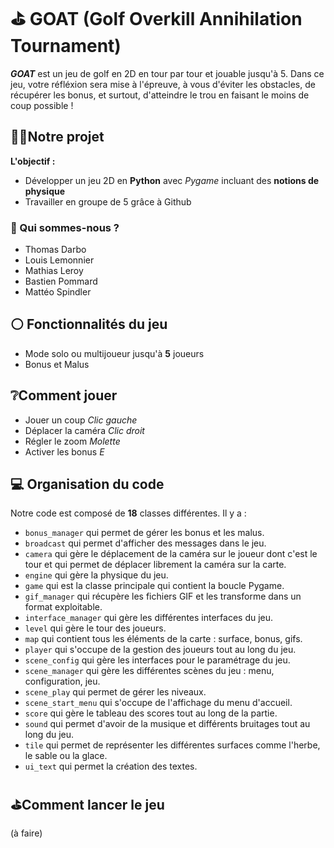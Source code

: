 # ⛳ GOAT (Golf Overkill Annihilation Tournament)

***GOAT*** est un jeu de golf en 2D en tour par tour et jouable jusqu'à 5. Dans ce jeu, votre réfléxion sera mise à l'épreuve, à vous d'éviter les obstacles, de récupérer les bonus, et surtout, d'atteindre le trou en faisant le moins de coup possible !

## 🏌🏻Notre projet

**L'objectif :**
- Développer un jeu 2D en **Python** avec *Pygame* incluant des **notions de physique**
- Travailler en groupe de 5 grâce à Github

### 👤 Qui sommes-nous ?
- Thomas Darbo
- Louis Lemonnier
- Mathias Leroy
- Bastien Pommard
- Mattéo Spindler

## ⚪ Fonctionnalités du jeu
- Mode solo ou multijoueur jusqu'à **5** joueurs
- Bonus et Malus

## ❔Comment jouer 
- Jouer un coup *Clic gauche*
- Déplacer la caméra *Clic droit*
- Régler le zoom *Molette*
- Activer les bonus *E*

## 💻 Organisation du code
Notre code est composé de **18** classes différentes.
Il y a :
- ```bonus_manager``` qui permet de gérer les bonus et les malus.
- ```broadcast``` qui permet d'afficher des messages dans le jeu.
- ```camera``` qui gère le déplacement de la caméra sur le joueur dont c'est le tour et qui permet de déplacer librement la caméra sur la carte.
- ```engine``` qui gère la physique du jeu.
- ```game``` qui est la classe principale qui contient la boucle Pygame.
- ```gif_manager``` qui récupère les fichiers GIF et les transforme dans un format exploitable. 
- ```interface_manager``` qui gère les différentes interfaces du jeu.
- ```level``` qui gère le tour des joueurs.
- ```map``` qui contient tous les éléments de la carte : surface, bonus, gifs.
- ```player``` qui s'occupe de la gestion des joueurs tout au long du jeu.
- ```scene_config``` qui gère les interfaces pour le paramétrage du jeu.
- ```scene_manager``` qui gère les différentes scènes du jeu : menu, configuration, jeu.
- ```scene_play``` qui permet de gérer les niveaux.
- ```scene_start_menu``` qui s'occupe de l'affichage du menu d'accueil.
- ```score``` qui gère le tableau des scores tout au long de la partie.
- ```sound``` qui permet d'avoir de la musique et différents bruitages tout au long du jeu.
- ```tile``` qui permet de représenter les différentes surfaces comme l'herbe, le sable ou la glace.
- ```ui_text``` qui permet la création des textes.

## ⛳Comment lancer le jeu
(à faire)
